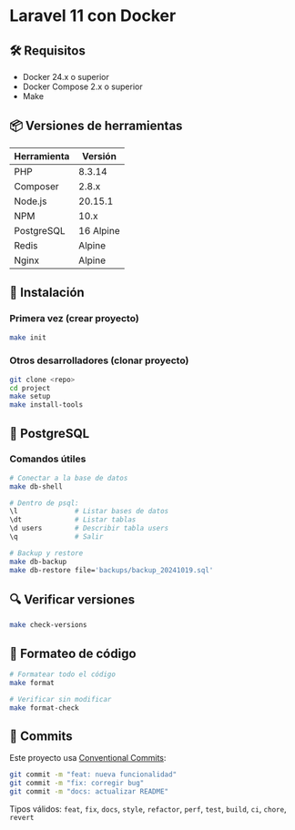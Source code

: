 # Laravel 11 con Docker

## 🛠️ Requisitos

- Docker 24.x o superior
- Docker Compose 2.x o superior
- Make

## 📦 Versiones de herramientas

| Herramienta | Versión |
|-------------|---------|
| PHP | 8.3.14 |
| Composer | 2.8.x |
| Node.js | 20.15.1 |
| NPM | 10.x |
| PostgreSQL | 16 Alpine |
| Redis | Alpine |
| Nginx | Alpine |

## 🚀 Instalación

### Primera vez (crear proyecto)
```bash
make init
```

### Otros desarrolladores (clonar proyecto)
```bash
git clone <repo>
cd project
make setup
make install-tools
```

## 🐘 PostgreSQL

### Comandos útiles

```bash
# Conectar a la base de datos
make db-shell

# Dentro de psql:
\l              # Listar bases de datos
\dt             # Listar tablas
\d users        # Describir tabla users
\q              # Salir

# Backup y restore
make db-backup
make db-restore file='backups/backup_20241019.sql'
```

## 🔍 Verificar versiones

```bash
make check-versions
```

## 🎨 Formateo de código

```bash
# Formatear todo el código
make format

# Verificar sin modificar
make format-check
```

## 📝 Commits

Este proyecto usa [Conventional Commits](https://www.conventionalcommits.org/):

```bash
git commit -m "feat: nueva funcionalidad"
git commit -m "fix: corregir bug"
git commit -m "docs: actualizar README"
```

Tipos válidos: `feat`, `fix`, `docs`, `style`, `refactor`, `perf`, `test`, `build`, `ci`, `chore`, `revert`